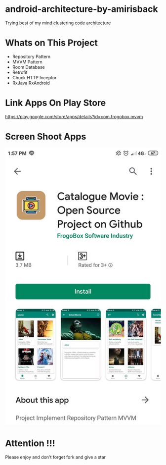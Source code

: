 # android-architecture-by-amirisback
Trying best of my mind clustering code architecture

# Whats on This Project
- Repository Pattern
- MVVM Pattern
- Room Database
- Retrofit
- Chuck HTTP Inceptor
- RxJava RxAndroid

# Link Apps On Play Store
https://play.google.com/store/apps/details?id=com.frogobox.mvvm

# Screen Shoot Apps
![ScreenShoot Apps](documentation/ss_play_store.jpg?raw=true)

# Attention !!!
Please enjoy and don't forget fork and give a star
